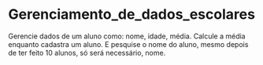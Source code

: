 # Gerenciamento_de_dados_escolares
Gerencie dados de um aluno como: nome, idade, média. Calcule a média enquanto cadastra um aluno. E pesquise o nome do aluno, mesmo depois de ter feito 10 alunos, só será necessário, nome.
